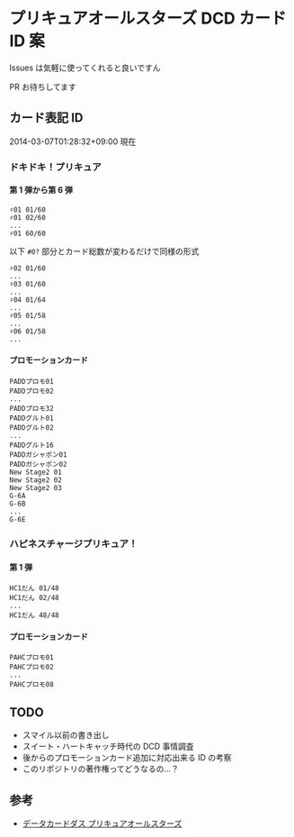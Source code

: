 # プリキュアオールスターズ DCD カード ID 案

Issues は気軽に使ってくれると良いですん

PR お待ちしてます

## カード表記 ID

2014-03-07T01:28:32+09:00 現在

### ドキドキ！プリキュア

#### 第 1 弾から第 6 弾

```
♯01 01/60
♯01 02/60
...
♯01 60/60
```

以下 `#0?` 部分とカード総数が変わるだけで同様の形式

```
♯02 01/60
...
♯03 01/60
...
♯04 01/64
...
♯05 01/58
...
♯06 01/58
...
```

#### プロモーションカード

```
PADDプロモ01
PADDプロモ02
...
PADDプロモ32
PADDグルト01
PADDグルト02
...
PADDグルト16
PADDガシャポン01
PADDガシャポン02
New Stage2 01
New Stage2 02
New Stage2 03
G-6A
G-6B
...
G-6E
```

### ハピネスチャージプリキュア！

#### 第 1 弾

```
HC1だん 01/48
HC1だん 02/48
...
HC1だん 48/48
```

#### プロモーションカード

```
PAHCプロモ01
PAHCプロモ02
...
PAHCプロモ08
```

## TODO

* スマイル以前の書き出し
* スイート・ハートキャッチ時代の DCD 事情調査
* 後からのプロモーションカード追加に対応出来る ID の考察
* このリポジトリの著作権ってどうなるの…？

## 参考

* [データカードダス プリキュアオールスターズ](http://precure-live.com/allstars/)
